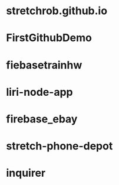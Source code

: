 # stretchrob.github.io
# FirstGithubDemo
# fiebasetrainhw
# liri-node-app
# firebase_ebay
# stretch-phone-depot
# inquirer
